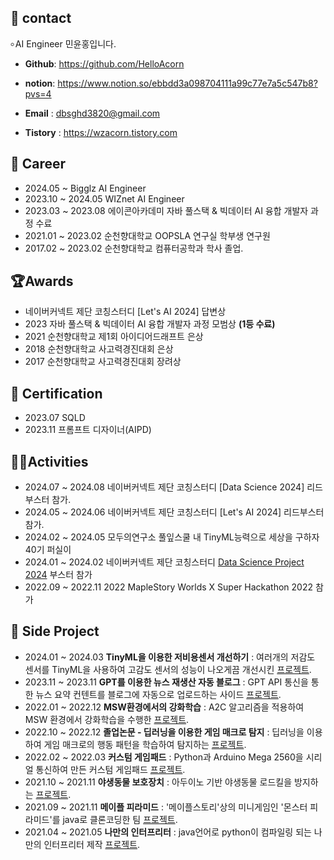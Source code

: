 ## 📢 contact
৹ AI Engineer 민윤홍입니다.

- **Github**: https://github.com/HelloAcorn

- **notion**: https://www.notion.so/ebbdd3a098704111a99c77e7a5c547b8?pvs=4

- **Email** : dbsghd3820@gmail.com

- **Tistory** : https://wzacorn.tistory.com

## 🏢 Career
  - 2024.05 ~ Bigglz AI Engineer
  - 2023.10 ~ 2024.05 WIZnet AI Engineer
  - 2023.03 ~ 2023.08 에이콘아카데미 자바 풀스택 & 빅데이터 AI 융합 개발자 과정 수료  
  - 2021.01 ~ 2023.02 순천향대학교 OOPSLA 연구실 학부생 연구원
  - 2017.02 ~ 2023.02 순천향대학교 컴퓨터공학과 학사 졸업.


## 🏆Awards
  - 네이버커넥트 제단 코칭스터디 [Let's AI 2024] 답변상
  - 2023 자바 풀스택 & 빅데이터 AI 융합 개발자 과정 모범상 **(1등 수료)**
  - 2021 순천향대학교 제1회 아이디어드래프트 은상
  - 2018 순천향대학교 사고력경진대회 은상
  - 2017 순천향대학교 사고력경진대회 장려상

## 🪪 Certification
  - 2023.07 SQLD
  - 2023.11 프롬프트 디자이너(AIPD)
    
## 🏃🏼Activities
- 2024.07 ~ 2024.08 네이버커넥트 제단 코칭스터디 [Data Science 2024] 리드부스터 참가.
- 2024.05 ~ 2024.06 네이버커넥트 제단 코칭스터디 [Let's AI 2024] 리드부스터 참가.
- 2024.02 ~ 2024.05 모두의연구소 풀잎스쿨 내 TinyML능력으로 세상을 구하자 40기 퍼실이
- 2024.01 ~ 2024.02 네이버커넥트 제단 코칭스터디 [Data Science Project 2024](https://github.com/WzAcorn/Data-Science-Projects2024) 부스터 참가
- 2022.09 ~ 2022.11 2022 MapleStory Worlds X Super Hackathon 2022 참가 

## 📑 Side Project
 - 2024.01 ~ 2024.03 **TinyML을 이용한 저비용센서 개선하기** : 여러개의 저감도 센서를 TinyML을 사용하여 고감도 센서의 성능이 나오게끔 개선시킨 [프로젝트](https://github.com/WzAcorn/TinyML-HygroPredict). 
 - 2023.11 ~ 2023.11 **GPT를 이용한 뉴스 재생산 자동 블로그** : GPT API 통신을 통한 뉴스 요약 컨텐트를 블로그에 자동으로 업로드하는 사이드 [프로젝트](https://github.com/WzAcorn/AutoBlog). 
 - 2022.01 ~ 2022.12 **MSW환경에서의 강화학습** : A2C 알고리즘을 적용하여 MSW 환경에서 강화학습을 수행한 [프로젝트](https://github.com/WzAcorn/MSW_reinforcement-learning).
 - 2022.10 ~ 2022.12 **졸업논문 - 딥러닝을 이용한 게임 매크로 탐지** : 딥러닝을 이용하여 게임 매크로의 행동 패턴을 학습하여 탐지하는 [프로젝트](https://github.com/WzAcorn/macrodetection).
 - 2022.02 ~ 2022.03 **커스텀 게임패드** : Python과 Arduino Mega 2560을 시리얼 통신하여 만든 커스텀 게임패드 [프로젝트](https://github.com/WzAcorn/Arduino_CustomGamepad).
 - 2021.10 ~ 2021.11 **야생동물 보호장치** : 아두이노 기반 야생동물 로드킬을 방지하는 [프로젝트](https://github.com/WzAcorn/exorcise_elk).
 - 2021.09 ~ 2021.11 **메이플 피라미드** : '메이플스토리'상의 미니게임인 '몬스터 피라미드'를 java로 클론코딩한 팀 [프로젝트](https://github.com/WzAcorn/maple_pyramid).
 - 2021.04 ~ 2021.05 **나만의 인터프리터** : java언어로 python이 컴파일링 되는 나만의 인터프리터 제작 [프로젝트](https://github.com/WzAcorn/Interpreter_Java_To_Python).

